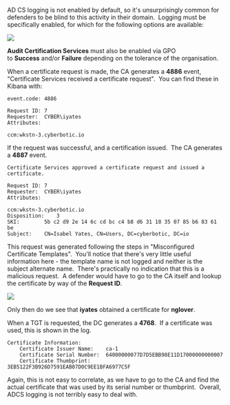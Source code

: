 AD CS logging is not enabled by default, so it's unsurprisingly common for defenders to be blind to this activity in their domain.  Logging must be specifically enabled, for which for the following options are available:

  

![](https://rto-assets.s3.eu-west-2.amazonaws.com/adcs/logging-options.png)

  

**Audit Certification Services** must also be enabled via GPO to **Success** and/or **Failure** depending on the tolerance of the organisation.

  

When a certificate request is made, the CA generates a **4886** event, "Certificate Services received a certificate request".  You can find these in Kibana with:

```
event.code: 4886
```

```
Request ID:	7
Requester:	CYBER\iyates
Attributes:	

ccm:wkstn-3.cyberbotic.io
```

  

If the request was successful, and a certification issued.  The CA generates a **4887** event.

```
Certificate Services approved a certificate request and issued a certificate.
	
Request ID:	7
Requester:	CYBER\iyates
Attributes:	

ccm:wkstn-3.cyberbotic.io
Disposition:	3
SKI:		5b c2 d9 2e 14 6c cd bc c4 b8 d6 31 18 35 07 85 b6 83 61 be
Subject:	CN=Isabel Yates, CN=Users, DC=cyberbotic, DC=io
```

  

This request was generated following the steps in "Misconfigured Certificate Templates".  You'll notice that there's very little useful information here - the template name is not logged and neither is the subject alternate name.  There's practically no indication that this is a malicious request.  A defender would have to go to the CA itself and lookup the certificate by way of the **Request ID**.

  

![](https://rto-assets.s3.eu-west-2.amazonaws.com/adcs/san-detection.png)

  

Only then do we see that **iyates** obtained a certificate for **nglover**.

  

When a TGT is requested, the DC generates a **4768**.  If a certificate was used, this is shown in the log.

```
Certificate Information:
	Certificate Issuer Name:	ca-1
	Certificate Serial Number:	‎64000000077D7D5EBB98E11D17000000000007
	Certificate Thumbprint:		‎3EB5122F3B926D7591EAB07D0C9EE1BFA6977C5F
```

Again, this is not easy to correlate, as we have to go to the CA and find the actual certificate that was used by its serial number or thumbprint.  Overall, ADCS logging is not terribly easy to deal with.